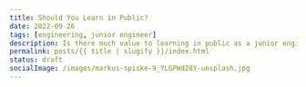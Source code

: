 ```yaml
---
title: Should You Learn in Public?
date: 2022-09-26
tags: [engineering, junior engineer]
description: Is there much value to learning in public as a junior engineer
permalink: posts/{{ title | slugify }}/index.html
status: draft
socialImage: /images/markus-spiske-9_YLGPWd28Y-unsplash.jpg
---
```

